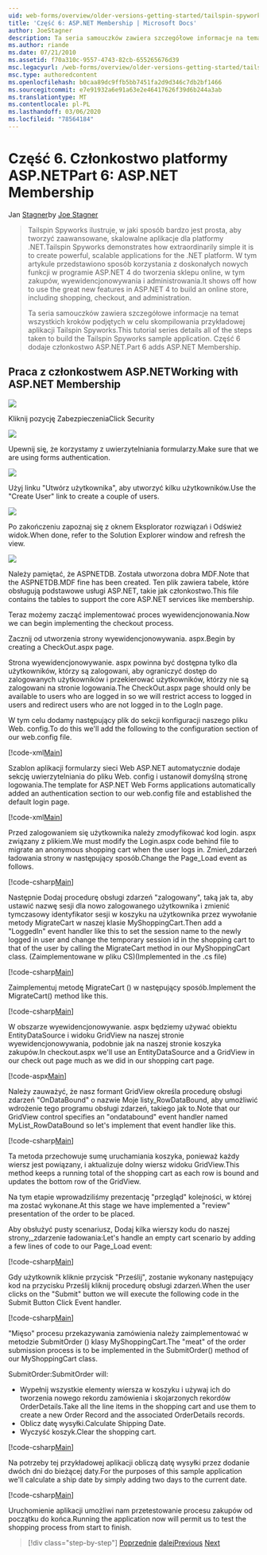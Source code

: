 ```yaml
---
uid: web-forms/overview/older-versions-getting-started/tailspin-spyworks/tailspin-spyworks-part-6
title: 'Część 6: ASP.NET Membership | Microsoft Docs'
author: JoeStagner
description: Ta seria samouczków zawiera szczegółowe informacje na temat wszystkich kroków podjętych w celu skompilowania przykładowej aplikacji Tailspin Spyworks. Część 6 dodaje członkostwo ASP.NET.
ms.author: riande
ms.date: 07/21/2010
ms.assetid: f70a310c-9557-4743-82cb-655265676d39
msc.legacyurl: /web-forms/overview/older-versions-getting-started/tailspin-spyworks/tailspin-spyworks-part-6
msc.type: authoredcontent
ms.openlocfilehash: b0caa89dc9ffb5bb7451fa2d9d346c7db2bf1466
ms.sourcegitcommit: e7e91932a6e91a63e2e46417626f39d6b244a3ab
ms.translationtype: MT
ms.contentlocale: pl-PL
ms.lasthandoff: 03/06/2020
ms.locfileid: "78564184"
---
```

# <a name="part-6-aspnet-membership"></a><span data-ttu-id="fdfbc-104">Część 6. Członkostwo platformy ASP.NET</span><span class="sxs-lookup"><span data-stu-id="fdfbc-104">Part 6: ASP.NET Membership</span></span>

<span data-ttu-id="fdfbc-105">Jan [Stagner](https://github.com/JoeStagner)</span><span class="sxs-lookup"><span data-stu-id="fdfbc-105">by [Joe Stagner](https://github.com/JoeStagner)</span></span>

> <span data-ttu-id="fdfbc-106">Tailspin Spyworks ilustruje, w jaki sposób bardzo jest prosta, aby tworzyć zaawansowane, skalowalne aplikacje dla platformy .NET.</span><span class="sxs-lookup"><span data-stu-id="fdfbc-106">Tailspin Spyworks demonstrates how extraordinarily simple it is to create powerful, scalable applications for the .NET platform.</span></span> <span data-ttu-id="fdfbc-107">W tym artykule przedstawiono sposób korzystania z doskonałych nowych funkcji w programie ASP.NET 4 do tworzenia sklepu online, w tym zakupów, wyewidencjonowywania i administrowania.</span><span class="sxs-lookup"><span data-stu-id="fdfbc-107">It shows off how to use the great new features in ASP.NET 4 to build an online store, including shopping, checkout, and administration.</span></span>
> 
> <span data-ttu-id="fdfbc-108">Ta seria samouczków zawiera szczegółowe informacje na temat wszystkich kroków podjętych w celu skompilowania przykładowej aplikacji Tailspin Spyworks.</span><span class="sxs-lookup"><span data-stu-id="fdfbc-108">This tutorial series details all of the steps taken to build the Tailspin Spyworks sample application.</span></span> <span data-ttu-id="fdfbc-109">Część 6 dodaje członkostwo ASP.NET.</span><span class="sxs-lookup"><span data-stu-id="fdfbc-109">Part 6 adds ASP.NET Membership.</span></span>

## <a id="_Toc260221672"></a><span data-ttu-id="fdfbc-110">Praca z członkostwem ASP.NET</span><span class="sxs-lookup"><span data-stu-id="fdfbc-110">Working with ASP.NET Membership</span></span>

![](tailspin-spyworks-part-6/_static/image1.png)

<span data-ttu-id="fdfbc-111">Kliknij pozycję Zabezpieczenia</span><span class="sxs-lookup"><span data-stu-id="fdfbc-111">Click Security</span></span>

![](tailspin-spyworks-part-6/_static/image1.jpg)

<span data-ttu-id="fdfbc-112">Upewnij się, że korzystamy z uwierzytelniania formularzy.</span><span class="sxs-lookup"><span data-stu-id="fdfbc-112">Make sure that we are using forms authentication.</span></span>

![](tailspin-spyworks-part-6/_static/image2.jpg)

<span data-ttu-id="fdfbc-113">Użyj linku "Utwórz użytkownika", aby utworzyć kilku użytkowników.</span><span class="sxs-lookup"><span data-stu-id="fdfbc-113">Use the "Create User" link to create a couple of users.</span></span>

![](tailspin-spyworks-part-6/_static/image3.jpg)

<span data-ttu-id="fdfbc-114">Po zakończeniu zapoznaj się z oknem Eksplorator rozwiązań i Odśwież widok.</span><span class="sxs-lookup"><span data-stu-id="fdfbc-114">When done, refer to the Solution Explorer window and refresh the view.</span></span>

![](tailspin-spyworks-part-6/_static/image2.png)

<span data-ttu-id="fdfbc-115">Należy pamiętać, że ASPNETDB. Została utworzona dobra MDF.</span><span class="sxs-lookup"><span data-stu-id="fdfbc-115">Note that the ASPNETDB.MDF fine has been created.</span></span> <span data-ttu-id="fdfbc-116">Ten plik zawiera tabele, które obsługują podstawowe usługi ASP.NET, takie jak członkostwo.</span><span class="sxs-lookup"><span data-stu-id="fdfbc-116">This file contains the tables to support the core ASP.NET services like membership.</span></span>

<span data-ttu-id="fdfbc-117">Teraz możemy zacząć implementować proces wyewidencjonowania.</span><span class="sxs-lookup"><span data-stu-id="fdfbc-117">Now we can begin implementing the checkout process.</span></span>

<span data-ttu-id="fdfbc-118">Zacznij od utworzenia strony wyewidencjonowywania. aspx.</span><span class="sxs-lookup"><span data-stu-id="fdfbc-118">Begin by creating a CheckOut.aspx page.</span></span>

<span data-ttu-id="fdfbc-119">Strona wyewidencjonowywanie. aspx powinna być dostępna tylko dla użytkowników, którzy są zalogowani, aby ograniczyć dostęp do zalogowanych użytkowników i przekierować użytkowników, którzy nie są zalogowani na stronie logowania.</span><span class="sxs-lookup"><span data-stu-id="fdfbc-119">The CheckOut.aspx page should only be available to users who are logged in so we will restrict access to logged in users and redirect users who are not logged in to the LogIn page.</span></span>

<span data-ttu-id="fdfbc-120">W tym celu dodamy następujący plik do sekcji konfiguracji naszego pliku Web. config.</span><span class="sxs-lookup"><span data-stu-id="fdfbc-120">To do this we'll add the following to the configuration section of our web.config file.</span></span>

[!code-xml[Main](tailspin-spyworks-part-6/samples/sample1.xml)]

<span data-ttu-id="fdfbc-121">Szablon aplikacji formularzy sieci Web ASP.NET automatycznie dodaje sekcję uwierzytelniania do pliku Web. config i ustanowił domyślną stronę logowania.</span><span class="sxs-lookup"><span data-stu-id="fdfbc-121">The template for ASP.NET Web Forms applications automatically added an authentication section to our web.config file and established the default login page.</span></span>

[!code-xml[Main](tailspin-spyworks-part-6/samples/sample2.xml)]

<span data-ttu-id="fdfbc-122">Przed zalogowaniem się użytkownika należy zmodyfikować kod login. aspx związany z plikiem.</span><span class="sxs-lookup"><span data-stu-id="fdfbc-122">We must modify the Login.aspx code behind file to migrate an anonymous shopping cart when the user logs in.</span></span> <span data-ttu-id="fdfbc-123">Zmień\_zdarzeń ładowania strony w następujący sposób.</span><span class="sxs-lookup"><span data-stu-id="fdfbc-123">Change the Page\_Load event as follows.</span></span>

[!code-csharp[Main](tailspin-spyworks-part-6/samples/sample3.cs)]

<span data-ttu-id="fdfbc-124">Następnie Dodaj procedurę obsługi zdarzeń "zalogowany", taką jak ta, aby ustawić nazwę sesji dla nowo zalogowanego użytkownika i zmienić tymczasowy identyfikator sesji w koszyku na użytkownika przez wywołanie metody MigrateCart w naszej klasie MyShoppingCart.</span><span class="sxs-lookup"><span data-stu-id="fdfbc-124">Then add a "LoggedIn" event handler like this to set the session name to the newly logged in user and change the temporary session id in the shopping cart to that of the user by calling the MigrateCart method in our MyShoppingCart class.</span></span> <span data-ttu-id="fdfbc-125">(Zaimplementowane w pliku CS)</span><span class="sxs-lookup"><span data-stu-id="fdfbc-125">(Implemented in the .cs file)</span></span>

[!code-csharp[Main](tailspin-spyworks-part-6/samples/sample4.cs)]

<span data-ttu-id="fdfbc-126">Zaimplementuj metodę MigrateCart () w następujący sposób.</span><span class="sxs-lookup"><span data-stu-id="fdfbc-126">Implement the MigrateCart() method like this.</span></span>

[!code-csharp[Main](tailspin-spyworks-part-6/samples/sample5.cs)]

<span data-ttu-id="fdfbc-127">W obszarze wyewidencjonowywanie. aspx będziemy używać obiektu EntityDataSource i widoku GridView na naszej stronie wyewidencjonowywania, podobnie jak na naszej stronie koszyka zakupów.</span><span class="sxs-lookup"><span data-stu-id="fdfbc-127">In checkout.aspx we'll use an EntityDataSource and a GridView in our check out page much as we did in our shopping cart page.</span></span>

[!code-aspx[Main](tailspin-spyworks-part-6/samples/sample6.aspx)]

<span data-ttu-id="fdfbc-128">Należy zauważyć, że nasz formant GridView określa procedurę obsługi zdarzeń "OnDataBound" o nazwie Moje listy\_RowDataBound, aby umożliwić wdrożenie tego programu obsługi zdarzeń, takiego jak to.</span><span class="sxs-lookup"><span data-stu-id="fdfbc-128">Note that our GridView control specifies an "ondatabound" event handler named MyList\_RowDataBound so let's implement that event handler like this.</span></span>

[!code-csharp[Main](tailspin-spyworks-part-6/samples/sample7.cs)]

<span data-ttu-id="fdfbc-129">Ta metoda przechowuje sumę uruchamiania koszyka, ponieważ każdy wiersz jest powiązany, i aktualizuje dolny wiersz widoku GridView.</span><span class="sxs-lookup"><span data-stu-id="fdfbc-129">This method keeps a running total of the shopping cart as each row is bound and updates the bottom row of the GridView.</span></span>

<span data-ttu-id="fdfbc-130">Na tym etapie wprowadziliśmy prezentację "przegląd" kolejności, w której ma zostać wykonane.</span><span class="sxs-lookup"><span data-stu-id="fdfbc-130">At this stage we have implemented a "review" presentation of the order to be placed.</span></span>

<span data-ttu-id="fdfbc-131">Aby obsłużyć pusty scenariusz, Dodaj kilka wierszy kodu do naszej strony,\_zdarzenie ładowania:</span><span class="sxs-lookup"><span data-stu-id="fdfbc-131">Let's handle an empty cart scenario by adding a few lines of code to our Page\_Load event:</span></span>

[!code-csharp[Main](tailspin-spyworks-part-6/samples/sample8.cs)]

<span data-ttu-id="fdfbc-132">Gdy użytkownik kliknie przycisk "Prześlij", zostanie wykonany następujący kod na przycisku Prześlij kliknij procedurę obsługi zdarzeń.</span><span class="sxs-lookup"><span data-stu-id="fdfbc-132">When the user clicks on the "Submit" button we will execute the following code in the Submit Button Click Event handler.</span></span>

[!code-csharp[Main](tailspin-spyworks-part-6/samples/sample9.cs)]

<span data-ttu-id="fdfbc-133">"Mięso" procesu przekazywania zamówienia należy zaimplementować w metodzie SubmitOrder () klasy MyShoppingCart.</span><span class="sxs-lookup"><span data-stu-id="fdfbc-133">The "meat" of the order submission process is to be implemented in the SubmitOrder() method of our MyShoppingCart class.</span></span>

<span data-ttu-id="fdfbc-134">SubmitOrder:</span><span class="sxs-lookup"><span data-stu-id="fdfbc-134">SubmitOrder will:</span></span>

- <span data-ttu-id="fdfbc-135">Wypełnij wszystkie elementy wiersza w koszyku i używaj ich do tworzenia nowego rekordu zamówienia i skojarzonych rekordów OrderDetails.</span><span class="sxs-lookup"><span data-stu-id="fdfbc-135">Take all the line items in the shopping cart and use them to create a new Order Record and the associated OrderDetails records.</span></span>
- <span data-ttu-id="fdfbc-136">Oblicz datę wysyłki.</span><span class="sxs-lookup"><span data-stu-id="fdfbc-136">Calculate Shipping Date.</span></span>
- <span data-ttu-id="fdfbc-137">Wyczyść koszyk.</span><span class="sxs-lookup"><span data-stu-id="fdfbc-137">Clear the shopping cart.</span></span>

[!code-csharp[Main](tailspin-spyworks-part-6/samples/sample10.cs)]

<span data-ttu-id="fdfbc-138">Na potrzeby tej przykładowej aplikacji obliczą datę wysyłki przez dodanie dwóch dni do bieżącej daty.</span><span class="sxs-lookup"><span data-stu-id="fdfbc-138">For the purposes of this sample application we'll calculate a ship date by simply adding two days to the current date.</span></span>

[!code-csharp[Main](tailspin-spyworks-part-6/samples/sample11.cs)]

<span data-ttu-id="fdfbc-139">Uruchomienie aplikacji umożliwi nam przetestowanie procesu zakupów od początku do końca.</span><span class="sxs-lookup"><span data-stu-id="fdfbc-139">Running the application now will permit us to test the shopping process from start to finish.</span></span>

> [!div class="step-by-step"]
> <span data-ttu-id="fdfbc-140">[Poprzednie](tailspin-spyworks-part-5.md)
> [dalej](tailspin-spyworks-part-7.md)</span><span class="sxs-lookup"><span data-stu-id="fdfbc-140">[Previous](tailspin-spyworks-part-5.md)
[Next](tailspin-spyworks-part-7.md)</span></span>
